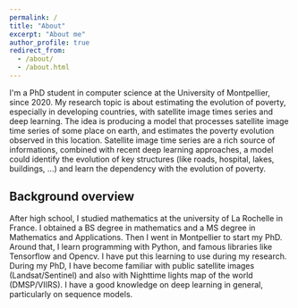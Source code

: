 ```yaml
---
permalink: /
title: "About"
excerpt: "About me"
author_profile: true
redirect_from: 
  - /about/
  - /about.html
---
```


I'm a PhD student in computer science at the University of Montpellier, since 2020. 
My research topic is about estimating the evolution of poverty, especially in developing countries, with satellite image times series and deep learning. 
The idea is producing a model that processes satellite image time series of some place on earth, and estimates the poverty evolution observed in this location.
Satellite image time series are a rich source of informations, combined with recent deep learning approaches, a model could identify the evolution of key structures (like roads, hospital, lakes, buildings, ...) and learn the dependency with the evolution of poverty.


## Background overview

After high school, I studied mathematics at the university of La Rochelle in France. I obtained a BS degree in mathematics and a MS degree in Mathematics and Applications. Then I went in Montpellier to start my PhD.
Around that, I learn programming with Python, and famous libraries like Tensorflow and Opencv. I have put this learning to use during my research. 
During my PhD, I have become familiar with public satellite images (Landsat/Sentinel) and also with Nighttime lights map of the world (DMSP/VIIRS). I have a good knowledge on deep learning in general, particularly on sequence models.
